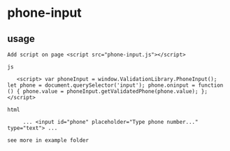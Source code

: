 # phone-input

## usage
    Add script on page <script src="phone-input.js"></script>

    js
`   <script>
        var phoneInput = window.ValidationLibrary.PhoneInput();
        let phone = document.querySelector('input');
        phone.oninput = function () {
                phone.value = phoneInput.getValidatedPhone(phone.value);
            };
    </script>`

    html
  
`     ...
    <input id="phone" placeholder="Type phone number..." type="text">
    ...`


    see more in example folder

